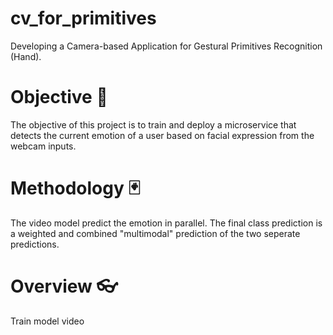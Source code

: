 # cv_for_primitives
Developing a Camera-based Application for Gestural Primitives Recognition (Hand).
# Objective 🎯
The objective of this project is to train and deploy a microservice that detects the current emotion of a user based on facial expression from the webcam inputs.
# Methodology 🃏
The video model predict the emotion in parallel. The final class prediction is a weighted and combined "multimodal" prediction of the two seperate predictions.
# Overview 👓
Train model video 





